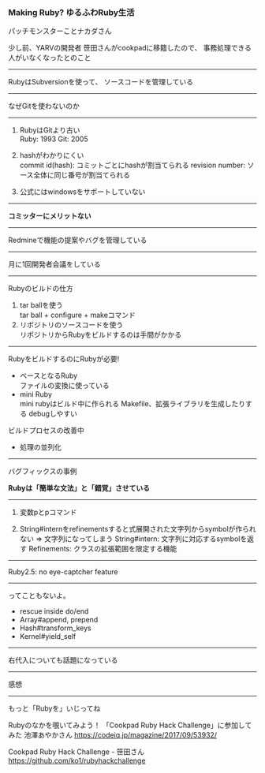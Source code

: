 ### Making Ruby? ゆるふわRuby生活
パッチモンスターことナカダさん

少し前、YARVの開発者 笹田さんがcookpadに移籍したので、
事務処理できる人がいなくなったとのこと

---

RubyはSubversionを使って、
ソースコードを管理している

---

なぜGitを使わないのか

---

1. RubyはGitより古い  
    Ruby: 1993
    Git: 2005

2. hashがわかりにくい  
    commit id(hash): コミットごとにhashが割当てられる
    revision number: ソース全体に同じ番号が割当てられる

3. 公式にはwindowsをサポートしていない

---

**コミッターにメリットない**

---

Redmineで機能の提案やバグを管理している

---

月に1回開発者会議をしている

---
Rubyのビルドの仕方

1. tar ballを使う  
    tar ball + configure + makeコマンド
2. リポジトリのソースコードを使う  
    リポジトリからRubyをビルドするのは手間がかかる

---
RubyをビルドするのにRubyが必要!

- ベースとなるRuby  
    ファイルの変換に使っている
- mini Ruby  
    mini rubyはビルド中に作られる
    Makefile、拡張ライブラリを生成したりする
    debugしやすい

ビルドプロセスの改善中
- 処理の並列化
---
バグフィックスの事例

**Rubyは「簡単な文法」と「錯覚」させている**


---
1. 変数pとpコマンド

2. String#internをrefinementsすると式展開された文字列からsymbolが作られない => 文字列になってしまう
    String#intern: 文字列に対応するsymbolを返す
    Refinements: クラスの拡張範囲を限定する機能

---

Ruby2.5: no eye-captcher feature

---

ってこともないよ。

- rescue inside do/end
- Array#append, prepend
- Hash#transform_keys
- Kernel#yield_self

---

右代入についても話題になっている

---

感想

---

もっと「Rubyを」いじってね

Rubyのなかを覗いてみよう！
「Cookpad Ruby Hack Challenge」に参加してみた
池澤あやかさん
https://codeiq.jp/magazine/2017/09/53932/

Cookpad Ruby Hack Challenge - 笹田さん
https://github.com/ko1/rubyhackchallenge
